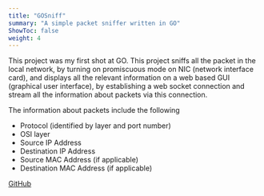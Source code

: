 ```yaml
---
title: "GOSniff" 
summary: "A simple packet sniffer written in GO"
ShowToc: false
weight: 4
---
```


This project was my first shot at GO.
This project sniffs all the packet in the local network, by turning on promiscuous mode on NIC (network interface card), and displays all the relevant information on a web based GUI (graphical user interface), by establishing a web socket connection and stream all the information about packets via this connection.

The information about packets include the following

- Protocol (identified by layer and port number)
- OSI layer
- Source IP Address
- Destination IP Address
- Source MAC Address (if applicable)
- Destination MAC Address (if applicable)

[GitHub](https://github.com/samridh3215/Gosniff)
